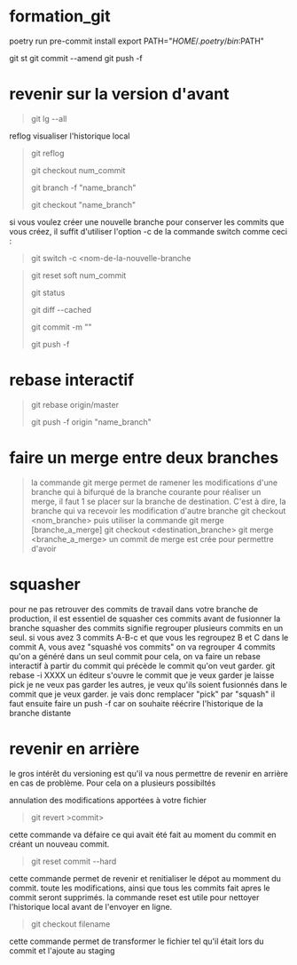 # formation_git


poetry run pre-commit install
export PATH="$HOME/.poetry/bin:$PATH"

git st
git commit --amend
git push -f


# revenir sur la version d'avant 
> git lg --all
>
reflog visualiser l'historique local
> git reflog
> 
> git checkout num_commit
> 
> git branch -f "name_branch"
> 
> git checkout "name_branch"
> 
si vous voulez créer une nouvelle branche pour conserver les commits que vous créez, il suffit d'utiliser l'option -c de la commande switch comme ceci :
> 
> git switch -c <nom-de-la-nouvelle-branche
 
> git reset soft num_commit
> 
> git status
> 
> git diff --cached
> 
> git commit -m ""
> 
> git push -f 
# rebase interactif
> git rebase origin/master
> 
>  git push -f origin "name_branch"
 # faire un merge entre deux branches
> la commande git merge permet de ramener les modifications d'une branche qui à bifurqué de la branche  courante
> pour réaliser un merge, il faut
> 1 se placer sur la branche de destination. C'est à dire, la branche qui va recevoir les modification d'autre branche
> git checkout <nom_branche>
> puis utiliser la commande git merge [branche_a_merge]
> git checkout <destination_branche>
> git merge <branche_a_merge>
> un commit de merge est crée pour permettre d'avoir 
> 
> 
# squasher 
pour ne pas retrouver des commits de travail dans votre branche de production, il est essentiel de squasher ces commits avant de fusionner la branche
squasher des commits signifie regrouper plusieurs commits en un seul. si vous avez 3 commits A-B-c et que vous les regroupez B et C dans le commit A, vous avez "squashé vos commits"
on va regrouper 4 commits  qu'on a généré dans un seul commit
pour cela, on va faire un rebase interactif à partir du commit qui précède le commit qu'on veut garder.
git rebase -i XXXX
un éditeur s'ouvre 
le commit que je veux garder je laisse pick
je ne veux pas garder les autres, je veux qu'ils soient fusionnés dans le commit que je veux garder. je vais donc remplacer "pick" par "squash"
il faut ensuite faire un push -f car on souhaite réécrire l'historique de la branche distante
# revenir en arrière
le gros intérêt du versioning est qu'il va nous permettre de revenir en arrière en cas de problème.
Pour cela on a plusieurs possibiltés

annulation des modifications apportées à votre fichier

> git revert  >commit>

cette commande va défaire ce qui avait été fait au moment du commit en créant un nouveau commit.

> git reset commit --hard

cette commande permet de revenir et renitialiser le dépot au momment du commit.
toute les modifications, ainsi que tous les commits fait apres le commit seront supprimés.
la commande reset est utile pour nettoyer l'historique local avant de l'envoyer en ligne.

> git checkout filename

cette commande permet de transformer le fichier tel qu'il était lors du commit et l'ajoute au staging

